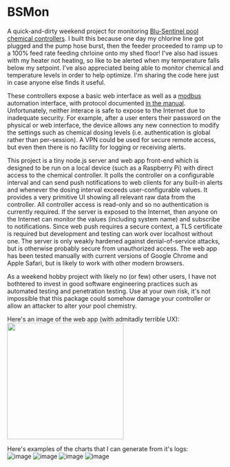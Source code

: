 # BSMon
A quick-and-dirty weekend project for monitoring [Blu-Sentinel pool chemical controllers](https://www.evoqua.com/en/evoqua/products--services/disinfection-systems/disinfection-process-analyzers--controllers/blu-sentinel-se-chemical-controller/). I built this because one day my chlorine line got plugged and the pump hose burst, then the feeder proceeded to ramp up to a 100% feed rate feeding chrloine onto my shed floor! I've also had issues with my heater not heating, so like to be alerted when my temperature falls below my setpoint. I've also appreciated being able to monitor chemical and temperature levels in order to help optimize. I'm sharing the code here just in case anyone else finds it useful.

These controllers expose a basic web interface as well as a [modbus](https://en.wikipedia.org/wiki/Modbus) automation interface, with protocol documented [in the manual](https://epipreprod.evoqua.com/siteassets/documents/extranet/a_temp_ext_dis/blu-sentinel-se_w3t387175_wt.050.511.000.de.im.pdf). Unfortunately, neither interace is safe to expose to the Internet due to inadequate security. For example, after a user enters their password on the physical or web interface, the device allows any new connection to modify the settings such as chemical dosing levels (i.e. authentication is global rather than per-session). A VPN could be used for secure remote access, but even then there is no facility for logging or receiving alerts.

This project is a tiny node.js server and web app front-end which is designed to be run on a local device (such as a Raspberry Pi) with direct access to the chemical controller. It polls the controller on a configurable interval and can send push notifications to web clients for any built-in alerts and whenever the dosing interval exceeds user-configurable values. It provides a very primitive UI showing all relevant raw data from the controller. All controller access is read-only and so no authentication is currently required.  If the server is exposed to the Internet, then anyone on the Internet can monitor the values (including system name) and subscribe to notifications. Since web push requires a secure context, a TLS certificate is required but development and testing can work over localhost without one. The server is only weakly hardened against denial-of-service attacks, but is otherwise probably secure from unauthorized access. The web app has been tested manually with current versions of Google Chrome and Apple Safari, but is likely to work with other modern browsers.

As a weekend hobby project with likely no (or few) other users, I have not bothtered to invest in good software engineering practices such as automated testing and penetration testing. Use at your own risk, it's not impossible that this package could somehow damage your controller or allow an attacker to alter your pool chemistry.


Here's an image of the web app (with admitadly terrible UX):\
<img src="https://github.com/RByers/BSMon/assets/1280419/643387b1-78ba-429f-b6d7-3f325b2a8f1e" width=270>

Here's examples of the charts that I can generate from it's logs:\
![image](https://github.com/RByers/BSMon/assets/1280419/cc2dcdd0-da1e-4102-9a26-67d7ed849cd6)
![image](https://github.com/RByers/BSMon/assets/1280419/b6e02837-72f8-4af9-96f4-d1ed46bed5d0)
![image](https://github.com/RByers/BSMon/assets/1280419/a089d257-1edd-4f11-8b07-62cb807d7f30)
![image](https://github.com/RByers/BSMon/assets/1280419/5ff065e0-aa70-4e25-888e-d41ee24e3802)


